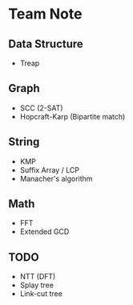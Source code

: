 # Team Note

## Data Structure

+ Treap

## Graph

+ SCC (2-SAT)
+ Hopcraft-Karp (Bipartite match)

## String

+ KMP
+ Suffix Array / LCP
+ Manacher's algorithm

## Math

+ FFT
+ Extended GCD

## TODO

+ NTT (DFT)
+ Splay tree
+ Link-cut tree
